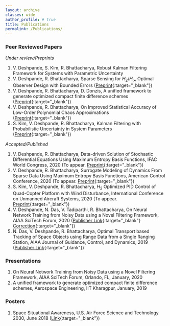 ```yaml
---
layout: archive
classes: wide
author_profile: # true
title: Publications
permalink: /Publications/
---
```

### Peer Reviewed Papers
_Under review/Preprints_
1. V. Deshpande, S. Kim, R. Bhattacharya, Robust Kalman Filtering Framework for Systems with Parametric Uncertainty  
1. V. Deshpande, R. Bhattacharya, Sparse Sensing for $H_2/H_{\infty}$ Optimal Observer Design with Bounded Errors ([Preprint](https://arxiv.org/abs/2003.10887){:target="_blank"})  
1. V. Deshpande, R. Bhattacharya, D. Donzis, A unified framework to generate optimized compact finite difference schemes ([Preprint](https://arxiv.org/abs/1912.07382){:target="_blank"})  
1. V. Deshpande, R. Bhattacharya, On Improved Statistical Accuracy of Low-Order Polynomial Chaos Approximations ([Preprint](https://arxiv.org/abs/1909.03516){:target="_blank"})  
1. S. Kim, V. Deshpande, R. Bhattacharya, Kalman Filtering with Probabilistic Uncertainty in System Parameters ([Preprint](https://arxiv.org/abs/2003.10926){:target="_blank"})  

_Accepted/Published_
1. V. Deshpande, R. Bhattacharya, Data-driven Solution of Stochastic Differential Equations Using Maximum Entropy Basis Functions, IFAC World Congress, 2020 (To appear. [Preprint](https://arxiv.org/abs/2004.01736){:target="_blank"})  
1. V. Deshpande, R. Bhattacharya, Surrogate Modeling of Dynamics From Sparse Data Using Maximum Entropy Basis Functions, American Control Conference, 2020 (To appear. [Preprint](https://arxiv.org/abs/1911.03016){:target="_blank"})  
1. S. Kim, V. Deshpande, R. Bhattacharya, $H_{2}$ Optimized PID Control of Quad-Copter Platform with Wind Disturbance, International Conference on Unmanned Aircraft Systems, 2020 (To appear. [Preprint](https://arxiv.org/abs/2003.13801){:target="_blank"})  
1. V. Deshpande, N. Das, V. Tadiparthi, R. Bhattacharya, On Neural Network Training from Noisy Data using a Novel Filtering Framework, AIAA SciTech Forum, 2020 ([Publisher Link](https://arc.aiaa.org/doi/10.2514/6.2020-1869){:target="_blank"} [Correction](https://arc.aiaa.org/doi/10.2514/6.2020-1869.c1){:target="_blank"})  
1. N. Das, V. Deshpande, R. Bhattacharya, Optimal Transport based Tracking of Space Objects using Range Data from a Single Ranging Station, AIAA Journal of Guidance, Control, and Dynamics, 2019 ([Publisher Link](https://arc.aiaa.org/doi/abs/10.2514/1.G003796?journalCode=jgcd){:target="_blank"})  

### Presentations
1. On Neural Network Training from Noisy Data using a Novel Filtering Framework, AIAA SciTech Forum, Orlando, FL, January, 2020
1. A unified framework to generate optimized compact finite difference schemes,  Aerospace Engineering, IIT Kharagpur, January, 2019

### Posters
1. Space Situational Awareness, U.S. Air Force Science and Technology 2030, June 2018 ([Link](https://www.researchgate.net/publication/330305360_Space_Situational_Awareness_Students_Niladri_Das_Vedang_Deshpande_Orbit_Propagation){:target="_blank"})
